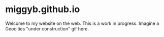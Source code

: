 # miggyb.github.io

Welcome to my website on the web. This is a work in progress. Imagine a Geocities "under construction" gif here.
